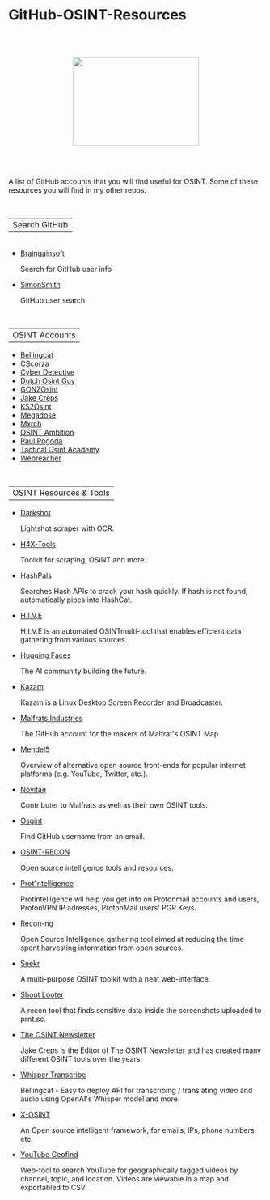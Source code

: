 # GitHub-OSINT-Resources
<br></br>
<p align="center">
  <img width="250" height="175" src="https://www.cqcore.uk/wp-content/uploads/2024/06/Screenshot-2024-06-13-122030.png">
</p>
<br></br>
<p>A list of GitHub accounts that you will find useful for OSINT. Some of these resources you will find in my other repos.</p>
<table>
    <tr>
        <td>Search GitHub</td>
    </tr>
</table>
<ul>
    <li><a href="https://braingainsoft.com/gh/index.html">Braingainsoft</a></li>
     <p>Search for GitHub user info</p>
    <li><a href="https://simonsmith.github.io/github-user-search/#/search">SimonSmith</a></li>
     <p>GitHub user search</p>
</ul>
<br/>
<table>
  <tr>
    <td>OSINT Accounts</td>
  </tr>
</table>
<ul>
  <li><a href="https://github.com/bellingcat">Bellingcat</a></li>
  <li><a href="https://github.com/CScorza">CScorza</a></li>
  <li><a href="https://github.com/cipher387">Cyber Detective</a></li>
  <li><a href="https://github.com/dutchosintguy">Dutch Osint Guy</a></li>
  <li><a href="https://github.com/GONZOsint">GONZOsint</a></li>
  <li><a href="https://github.com/jakecreps">Jake Creps</a></li>
  <li><a href="https://github.com/K2SOsint">KS2Osint</a></li>
  <li><a href="https://github.com/megadose/">Megadose</a></li>
  <li><a href="https://github.com/mxrch/">Mxrch</a></li>
  <li><a href="https://github.com/osintambition">OSINT Ambition</a></li>
  <li><a href="https://github.com/paulpogoda">Paul Pogoda</a></li>
  <li><a href="https://github.com/orgs/TacticalOsintAcademy/repositories">Tactical Osint Academy</a></li>
  <li><a href="https://github.com/WebBreacher">Webreacher</a></li>
</ul>  
<br/>
<table>
    <tr>
        <td>OSINT Resources & Tools</td>
    </tr>
</table>
<ul>
 <li><a href="https://github.com/mxrch/darkshot">Darkshot</a></li>
  <p>Lightshot scraper with OCR.</p>
 <li><a href="https://github.com/vil/H4X-Tools/blob/master/readme.md">H4X-Tools</a></li>
  <p>Toolkit for scraping, OSINT and more.</p>
 <li><a href="https://github.com/HashPals/Search-That-Hash">HashPals</a></li>
   <p>Searches Hash APIs to crack your hash quickly. If hash is not found, automatically pipes into HashCat.</p>
 <li><a href="https://github.com/Shad0w-ops/H.I.V.E">H.I.V.E</a></li>
  <p>H.I.V.E is an automated OSINTmulti-tool that enables efficient data gathering from various sources.</p>
 <li><a href="https://github.com/huggingface">Hugging Faces</a></li>
  <p>The AI community building the future.</p>
 <li><a href="https://github.com/henrywoo/kazam">Kazam</a></li>
  <p>Kazam is a Linux Desktop Screen Recorder and Broadcaster.</p>   
 <li><a href="https://github.com/Malfrats">Malfrats Industries</a></li>
  <p>The GitHub account for the makers of Malfrat's OSINT Map.</p>
 <li><a href="https://github.com/mendel5/alternative-front-ends">Mendel5</a></li>
  <p>Overview of alternative open source front-ends for popular internet platforms (e.g. YouTube, Twitter, etc.).</p>
 <li><a href="https://github.com/novitae">Novitae</a></li>
  <p>Contributer to Malfrats as well as their own OSINT tools.</p> 
 <li><a href="https://github.com/hippiiee/osgint">Osgint</a></li> 
  <p>Find GitHub username from an email.</p>
 <li><a href="https://github.com/T43cr0wl3r/OSINT-RECON">OSINT-RECON</a></li>
  <p>Open source intelligence tools and resources.</p>
 <li><a href="https://github.com/C3n7ral051nt4g3ncy/Prot1ntelligence">Prot1ntelligence</a></li>
  <p>Protintelligence wll help you get info on Protonmail accounts and users, ProtonVPN IP adresses, ProtonMail users' PGP Keys.</p>
 <li><a href="https://github.com/lanmaster53/recon-ng">Recon-ng</a></li>
  <p>Open Source Intelligence gathering tool aimed at reducing the time spent harvesting information from open sources.</p>  
 <li><a href="https://github.com/seekr-osint/seekr">Seekr</a></li>
  <p>A multi-purpose OSINT toolkit with a neat web-interface.</p>
 <li><a href="https://github.com/utkusen/shotlooter">Shoot Looter</a></li>
  <p>A recon tool that finds sensitive data inside the screenshots uploaded to prnt.sc.</p>
 <li><a href="https://github.com/The-OSINT-Newsletter">The OSINT Newsletter</a></li> 
  <p>Jake Creps is the Editor of The OSINT Newsletter and has created many different OSINT tools over the years.</p> 
 <li><a href="https://github.com/bellingcat/whisperbox-transcribe">Whisper Transcribe</a></li>  
  <p>Bellingcat - Easy to deploy API for transcribing / translating video and audio using OpenAI's Whisper model and more.</p>
 <li><a href="https://github.com/TermuxHackz/X-osint">X-OSINT</a></li>
  <p>An Open source intelligent framework, for emails, IPs, phone numbers etc.</p>
 <li><a href="https://github.com/mattwright324/youtube-geofind">YouTube Geofind</a></li>
  <p>Web-tool to search YouTube for geographically tagged videos by channel, topic, and location. Videos are viewable in a map and exportabled to CSV.</p>
</ul>
<br/>

